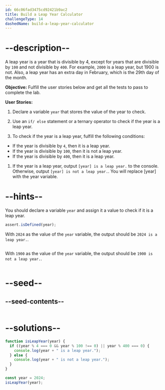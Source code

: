 ```yaml
---
id: 66c06fad3475cd92421b9ac2
title: Build a Leap Year Calculator
challengeType: 14
dashedName: build-a-leap-year-calculator
---
```


# --description--

A leap year is a year that is divisible by 4, except for years that are divisible by `100` and not divisible by `400`. For example, `2000` is a leap year, but 1900 is not. Also, a leap year has an extra day in February, which is the 29th day of the month.

**Objective:** Fulfill the user stories below and get all the tests to pass to complete the lab. 

**User Stories:**

1. Declare a variable `year` that stores the value of the year to check.

2. Use an `if/ else` statement or a ternary operator to check if the year is a leap year. 

3. To check if the year is a leap year, fulfill the following conditions:
   
- If the year is divisible by `4`, then it is a leap year.
- If the year is divisible by `100`, then it is not a leap year.
- If the year is divisible by `400`, then it is a leap year.

1. If the year is a leap year, output `[year] is a leap year.` to the console. Otherwise, output `[year] is not a leap year.`. You will replace [year] with the year variable.

# --hints--

You should declare a variable `year` and assign it a value to check if it is a leap year.

```js
assert.isDefined(year);
```

With `2024` as the value of the `year` variable, the output should be `2024 is a leap year.`.

```js

```

With `1900` as the value of the `year` variable, the output should be `1900 is not a leap year.`.

```js

```

# --seed--

## --seed-contents--

```js

```

# --solutions--

```js
function isLeapYear(year) {
  if ((year % 4 === 0 && year % 100 !== 0) || year % 400 === 0) {
    console.log(year + " is a leap year.");
  } else {
    console.log(year + " is not a leap year.");
  }
}

const year = 2024;
isLeapYear(year);
```

